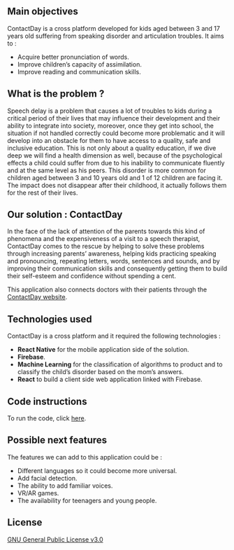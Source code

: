 Main objectives
---------------
ContactDay is a cross platform developed for kids aged between 3 and 17 years old suffering from speaking disorder and articulation troubles. It aims to :  

- Acquire better pronunciation of words.
- Improve children’s capacity of assimilation.
- Improve reading and communication skills.  

What is the problem ?
---------------------
Speech delay is a problem that causes a lot of troubles to kids during a critical period of their lives that may influence their development and their ability to integrate into society, moreover, once they get into school, the situation if not handled correctly could become more problematic and it will develop into an obstacle for them to have access to a quality, safe and inclusive education.
This is not only about a quality education, if we dive deep we will find a health dimension as well, because of the psychological effects a child could suffer from due to his inability to communicate fluently and at the same level as his peers.
This disorder is more common for children aged between 3 and 10 years old and 1 of 12 children are facing it. The impact does not disappear after their childhood, it actually follows them for the rest of their lives.   

Our solution : ContactDay
-----------------------
In the face of the lack of attention of the parents towards this kind of phenomena and the expensiveness of a visit to a speech therapist, ContactDay comes to the rescue by helping to solve these problems through increasing parents’ awareness, helping kids practicing speaking and pronouncing, repeating letters, words, sentences and sounds, and by improving their communication skills and consequently getting them to build their self-esteem and confidence without spending a cent.  

This application also connects doctors with their patients through the [ContactDay website](https://github.com/thekenzai/ContactDay).

Technologies used
------------------
ContactDay is a cross platform and it required the following technologies :  
- **React Native** for the mobile application side of the solution.  
- **Firebase**.  
- **Machine Learning** for the classification of algorithms to product and to classify the child’s disorder based on the mom’s answers.
- **React** to build a client side web application linked with Firebase.  

Code instructions
------------------
To run the code, click [here](https://github.com/DSC-ENSB/ContactDay/blob/main/install.md).

Possible next features
----------------------
The features we can add to this application could be :  
- Different languages so it could become more universal.
- Add facial detection.  
- The ability to add familiar voices.  
- VR/AR games.
- The availability for teenagers and young people.  

License
--------
[GNU General Public License v3.0](https://choosealicense.com/licenses/gpl-3.0/#)
